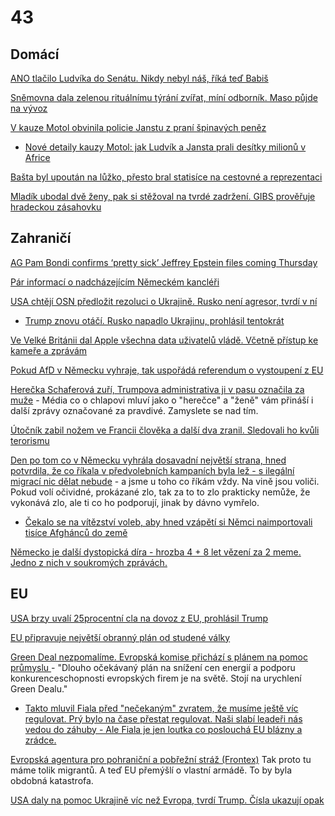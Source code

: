 # 43

## Domácí

[ANO tlačilo Ludvíka do Senátu. Nikdy nebyl náš, říká teď Babiš](https://www.novinky.cz/clanek/domaci-ano-tlacilo-ludvika-do-senatu-nikdy-nebyl-nas-rika-ted-babis-40510921)

[Sněmovna dala zelenou rituálnímu týrání zvířat, míní odborník. Maso půjde na vývoz](https://www.novinky.cz/clanek/domaci-snemovna-dala-zelenou-ritualnimu-tyrani-zvirat-mini-odbornik-maso-pujde-na-vyvoz-40510199)

[V kauze Motol obvinila policie Janstu z praní špinavých peněz](https://www.novinky.cz/clanek/krimi-v-kauze-motol-obvinila-policie-janstu-z-prani-spinavych-penez-40510340)
 * [Nové detaily kauzy Motol: jak Ludvík a Jansta prali desítky milionů v Africe](https://www.idnes.cz/zpravy/domaci/kauza-motol-razie-ludvik-jansta-budinsky-uplatky-afrika-penize.A250224_185854_domaci_ceve?zdroj=otvirak)

[Bašta byl upoután na lůžko, přesto bral statisíce na cestovné a reprezentaci](https://www.idnes.cz/zpravy/domaci/jaroslav-basta-poslanec-spd-penize-nahrady-neschopnost-nemoc.A250223_202300_domaci_stud)

[Mladík ubodal dvě ženy, pak si stěžoval na tvrdé zadržení. GIBS prověřuje hradeckou zásahovku](https://cnn.iprima.cz/gibs-proveruje-hradeckou-zasahovku-mladik-si-po-dvojnasobne-vrazde-stezoval-na-tvrde-zadrzeni-467260)

## Zahraničí

[AG Pam Bondi confirms ‘pretty sick’ Jeffrey Epstein files coming Thursday](https://www.independent.co.uk/news/world/americas/us-politics/jeffrey-epstein-files-pam-bondi-attorney-general-b2705832.html)

[Pár informací o nadcházejícím Německém kancléři](https://x.com/spanelx/status/1893968334212735299)

[USA chtějí OSN předložit rezoluci o Ukrajině. Rusko není agresor, tvrdí v ní](https://www.idnes.cz/zpravy/zahranicni/usa-osn-rusko-ukrajina-valka-rezoluce.A250222_072245_zahranicni_tty) 
 * [Trump znovu otáčí. Rusko napadlo Ukrajinu, prohlásil tentokrát](https://tn.nova.cz/zpravodajstvi/clanek/599214-trump-znovu-otaci-rusko-napadlo-ukrajinu-prohlasil-tentokrat)

[Ve Velké Británii dal Apple všechna data uživatelů vládě. Včetně přístup ke kameře a zprávám](https://x.com/Inevitablewest/status/1892959668458156298)

[Pokud AfD v Německu vyhraje, tak uspořádá referendum o vystoupení z EU](https://x.com/UpdateNews724/status/1892949252923326970)

[Herečka Schaferová zuří, Trumpova administrativa ji v pasu označila za muže](https://www.idnes.cz/zpravy/revue/spolecnost/hunter-schaferova-gender-trump-transsexual-pohlavi.A250221_194514_lidicky_nh) - Média co o chlapovi mluví jako o "herečce" a "ženě" vám přináší i další zprávy označované za pravdivé. Zamyslete se nad tím.

[Útočník zabil nožem ve Francii člověka a další dva zranil. Sledovali ho kvůli terorismu](https://www.novinky.cz/clanek/zahranicni-evropa-utok-nozem-ve-francii-40510206)

[Den po tom co v Německu vyhrála dosavadní největší strana, hned potvrdila, že co říkala v předvolebních kampaních byla lež - s ilegální migrací nic dělat nebude](https://x.com/Basil_TGMD/status/1894042363942535269) - a jsme u toho co říkám vždy. Na vině jsou voliči. Pokud volí očividné, prokázané zlo, tak za to to zlo prakticky nemůže, že vykonává zlo, ale ti co ho podporují, jinak by dávno vymřelo.
 * [Čekalo se na vítězství voleb, aby hned vzápětí si Němci naimportovali tisíce Afghánců do země](https://x.com/RMXnews/status/1894341952348258419)

[Německo je další dystopická díra - hrozba 4 + 8 let vězení za 2 meme. Jedno z nich v soukromých zprávách.](https://x.com/DVanLangenhove/status/1894798740780986512)

## EU

[USA brzy uvalí 25procentní cla na dovoz z EU, prohlásil Trump](https://www.novinky.cz/clanek/zahranicni-amerika-usa-brzy-uvali-25procentni-cla-na-dovoz-z-eu-prohlasil-trump-40510837)

[EU připravuje největší obranný plán od studené války](https://www.novinky.cz/clanek/zahranicni-evropa-eu-pripravuje-nejvetsi-obranny-plan-od-studene-valky-40510977)

[Green Deal nezpomalíme. Evropská komise přichází s plánem na pomoc průmyslu ](https://www.seznamzpravy.cz/clanek/ekonomika-green-deal-nezpomalime-evropska-komise-prichazi-s-planem-na-pomoc-prumyslu-270413) - "Dlouho očekávaný plán na snížení cen energií a podporu konkurenceschopnosti evropských firem je na světě. Stojí na urychlení Green Dealu."
  *  [Takto mluvil Fiala před "nečekaným" zvratem, že musíme ještě víc regulovat. Prý bylo na čase přestat regulovat. Naši slabí leadeři nás vedou do záhuby - Ale Fiala je jen loutka co poslouchá EU blázny a zrádce.](https://x.com/P_Fiala/status/1892483858093797549)

[Evropská agentura pro pohraniční a pobřežní stráž (Frontex)](https://european-union.europa.eu/institutions-law-budget/institutions-and-bodies/search-all-eu-institutions-and-bodies/frontex_cs) Tak proto tu máme tolik migrantů. A teď EU přemýšlí o vlastní armádě. To by byla obdobná katastrofa.

[USA daly na pomoc Ukrajině víc než Evropa, tvrdí Trump. Čísla ukazují opak](https://www.novinky.cz/clanek/valka-na-ukrajine-usa-daly-na-pomoc-ukrajine-vic-nez-evropa-tvrdi-trump-cisla-ukazuji-opak-40509846)
